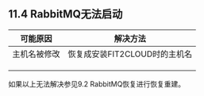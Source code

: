 ## **11.4 RabbitMQ无法启动** 

| 可能原因 | 解决方法 |
| --- | --- |
| 主机名被修改 | 恢复成安装FIT2CLOUD时的主机名 |
|  |  |
|  |  |
|  |  |

如果以上无法解决参见9.2 RabbitMQ恢复进行恢复重建。